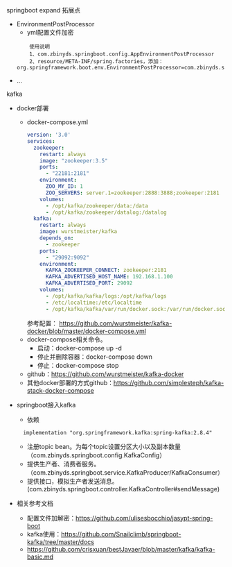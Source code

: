 springboot expand 拓展点

- EnvironmentPostProcessor
    - yml配置文件加密
    ```text
        使用说明
        1、com.zbinyds.springboot.config.AppEnvironmentPostProcessor
        2、resource/META-INF/spring.factories，添加：org.springframework.boot.env.EnvironmentPostProcessor=com.zbinyds.springboot.config.AppEnvironmentPostProcessor
    ```
- ...

kafka
- docker部署
  - docker-compose.yml
    ```yaml
    version: '3.0'
    services:
      zookeeper:
        restart: always
        image: "zookeeper:3.5"
        ports:
          - "22181:2181"
        environment:
          ZOO_MY_ID: 1
          ZOO_SERVERS: server.1=zookeeper:2888:3888;zookeeper:2181
        volumes:
          - /opt/kafka/zookeeper/data:/data
          - /opt/kafka/zookeeper/datalog:/datalog
      kafka:
        restart: always
        image: wurstmeister/kafka
        depends_on:
          - zookeeper
        ports:
          - "29092:9092"
        environment:
          KAFKA_ZOOKEEPER_CONNECT: zookeeper:2181
          KAFKA_ADVERTISED_HOST_NAME: 192.168.1.100
          KAFKA_ADVERTISED_PORT: 29092
        volumes:
          - /opt/kafka/kafka/logs:/opt/kafka/logs
          - /etc/localtime:/etc/localtime
          - /opt/kafka/kafka/var/run/docker.sock:/var/run/docker.sock
    ```
    参考配置： https://github.com/wurstmeister/kafka-docker/blob/master/docker-compose.yml
  - docker-compose相关命令。
    - 启动：docker-compose up -d 
    - 停止并删除容器：docker-compose down
    - 停止：docker-compose stop
  - github：https://github.com/wurstmeister/kafka-docker
  - 其他docker部署的方式github：https://github.com/simplesteph/kafka-stack-docker-compose

- springboot接入kafka
  - 依赖
  ```text
    implementation "org.springframework.kafka:spring-kafka:2.8.4"
  ```
  - 注册topic bean。为每个topic设置分区大小以及副本数量（com.zbinyds.springboot.config.KafkaConfig）
  - 提供生产者、消费者服务。（com.zbinyds.springboot.service.KafkaProducer/KafkaConsumer）
  - 提供接口，模拟生产者发送消息。(com.zbinyds.springboot.controller.KafkaController#sendMessage)

- 相关参考文档
  - 配置文件加解密：https://github.com/ulisesbocchio/jasypt-spring-boot
  - kafka使用：https://github.com/Snailclimb/springboot-kafka/tree/master/docs
  - https://github.com/crisxuan/bestJavaer/blob/master/kafka/kafka-basic.md